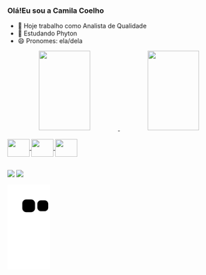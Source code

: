 ### Olá!Eu sou a Camila Coelho

- 🔭 Hoje trabalho como Analista de Qualidade
- 🌱 Estudando Phyton 
- 😄 Pronomes: ela/dela

<div align="center">
  <a href="https://github.com/CamilaMCoelho">
  <img height="180em" img width="48%" src="https://github-readme-stats.vercel.app/api?username=CamilaMCoelho&show_icons=true&theme=dark&include_all_commits=true&count_private=true"/>
  <img height="180em" img width="48%" src="https://github-readme-stats.vercel.app/api/top-langs/?username=CamilaMCoelho&layout=compact&langs_count=7&theme=dark"/>
</div> 

<div style="display: inline_block"><br>
  <img align="center"  height="40" width="50" src="https://cdn.jsdelivr.net/gh/devicons/devicon/icons/python/python-original.svg">
  <img align="center"  height="40" width="50" src="https://cdn.jsdelivr.net/gh/devicons/devicon/icons/java/java-original.svg" ">
  <img align="center"  height="40" width="50" src="https://cdn.jsdelivr.net/gh/devicons/devicon/icons/mysql/mysql-original.svg">
</div>

## 

<div> 
  <a href = "mailto:coelhocamila178@gmail.com"><img src="https://img.shields.io/badge/Gmail-D14836?style=for-the-badge&logo=gmail&logoColor=white"></a>
  <a href="https://www.linkedin.com/in/camila-monteiro-coelho-96729a156/" target="_blank"><img src="https://img.shields.io/badge/-LinkedIn-%230077B5?style=for-the-badge&logo=linkedin&logoColor=white" target="_blank"></a> 
  
  ![Snake animation](https://github.com/CamilaMCoelho/CamilaMCoelho/blob/output/github-contribution-grid-snake.svg)
  
 </div>
